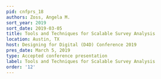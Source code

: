 ```yaml
---
pid: cnfprs_18
authors: Zoss, Angela M.
sort_year: 2019
sort_date: 2019-03-05
title: Tools and Techniques for Scalable Survey Analysis
location: Austin, TX
host: Designing for Digital (D4D) Conference 2019
pres_date: March 5, 2019
type: Accepted conference presentation
label: Tools and Techniques for Scalable Survey Analysis
order: '12'
---
```

